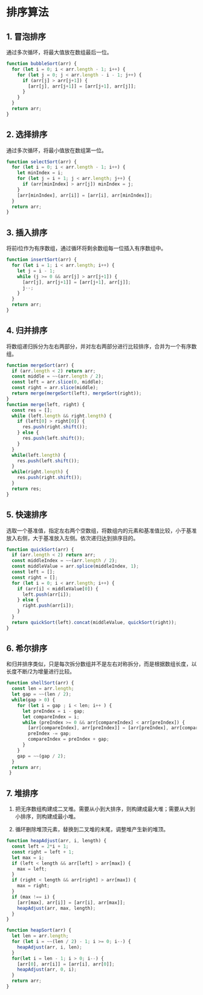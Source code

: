 # 排序算法

## 1. 冒泡排序

  通过多次循环，将最大值放在数组最后一位。

  ```js
  function bubbleSort(arr) {
    for (let i = 0; i < arr.length - 1; i++) {
      for (let j = 0; j < arr.length - i - 1; j++) {
        if (arr[j] > arr[j+1]) {
          [arr[j], arr[j+1]] = [arr[j+1], arr[j]];
        }
      }
    }
    return arr;
  }
  ```

## 2. 选择排序

  通过多次循环，将最小值放在数组第一位。

  ```js
  function selectSort(arr) {
    for (let i = 0; i < arr.length - 1; i++) {
      let minIndex = i;
      for (let j = i + 1; j < arr.length; j++) {
        if (arr[minIndex] > arr[j]) minIndex = j;
      }
      [arr[minIndex], arr[i]] = [arr[i], arr[minIndex]];
    }
    return arr;
  }
  ```

## 3. 插入排序

  将前i位作为有序数组，通过循环将剩余数组每一位插入有序数组中。

  ```js
  function insertSort(arr) {
    for (let i = 1; i < arr.length; i++) {
      let j = i - 1;
      while (j >= 0 && arr[j] > arr[j+1]) {
        [arr[j], arr[j+1]] = [arr[j+1], arr[j]];
        j--;
      }
    }
    return arr;
  }
  ```

  

## 4. 归并排序

  将数组递归拆分为左右两部分，并对左右两部分进行比较排序，合并为一个有序数组。

  ```js
  function mergeSort(arr) {
    if (arr.length < 2) return arr;
    const middle = ~~(arr.length / 2);
    const left = arr.slice(0, middle);
    const right = arr.slice(middle);
    return merge(mergeSort(left), mergeSort(right));
  }
  function merge(left, right) {
    const res = [];
    while (left.length && right.length) {
      if (left[0] > right[0]) {
        res.push(right.shift());
      } else {
        res.push(left.shift());
      }
    }
    while(left.length) {
      res.push(left.shift());
    }
    while(right.length) {
      res.push(right.shift());
    }
    return res;
  }
  ```

## 5. 快速排序

  选取一个基准值，指定左右两个空数组，将数组内的元素和基准值比较，小于基准放入右侧，大于基准放入左侧。依次递归达到排序目的。

  ```js
  function quickSort(arr) {
    if (arr.length < 2) return arr;
    const middleIndex = ~~(arr.length / 2);
    const middleValue = arr.splice(middleIndex, 1);
    const left = [];
    const right = [];
    for (let i = 0; i < arr.length; i++) {
      if (arr[i] < middleValue[0]) {
        left.push(arr[i]);
      } else {
        right.push(arr[i]);
      }
    }
    return quickSort(left).concat(middleValue, quickSort(right));
  }
  ```
## 6. 希尔排序
和归并排序类似，只是每次拆分数组并不是左右对称拆分，而是根据数组长度，以长度不断/2为增量进行比较。
```js
function shellSort(arr) {
  const len = arr.length;
  let gap = ~~(len / 2);
  while(gap > 0) {
    for (let i = gap ; i < len; i++ ) {
      let preIndex = i - gap;
      let compareIndex = i;
      while (preIndex >= 0 && arr[compareIndex] < arr[preIndex]) {
        [arr[compareIndex], arr[preIndex]] = [arr[preIndex], arr[compareIndex]];
        preIndex -= gap;
        compareIndex = preIndex + gap;
      }
    }
    gap = ~~(gap / 2);
  }
  return arr;
 }
 ```
## 7. 堆排序
1. 把无序数组构建成二叉堆。需要从小到大排序，则构建成最大堆；需要从大到小排序，则构建成最小堆。 

2. 循环删除堆顶元素，替换到二叉堆的末尾，调整堆产生新的堆顶。

```js
function heapAdjust(arr, i, length) {
  const left = 2*i + 1;
  const right = left + 1;
  let max = i;
  if (left < length && arr[left] > arr[max]) {
    max = left;
  }
  if (right < length && arr[right] > arr[max]) {
    max = right;
  }
  if (max !== i) {
    [arr[max], arr[i]] = [arr[i], arr[max]];
    heapAdjust(arr, max, length);
  }
}

function heapSort(arr) {
  let len = arr.length;
  for (let i = ~~(len / 2) - 1; i >= 0; i--) {
    heapAdjust(arr, i, len);
  }
  for(let i = len - 1; i > 0; i--) {
    [arr[0], arr[i]] = [arr[i], arr[0]];
    heapAdjust(arr, 0, i);
  }
  return arr;
}
```

